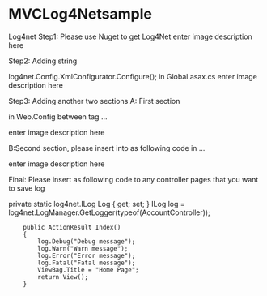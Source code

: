 # MVCLog4Netsample
Log4net
Step1: Please use Nuget to get Log4Net
enter image description here

Step2: Adding string

log4net.Config.XmlConfigurator.Configure();
in Global.asax.cs enter image description here

Step3: Adding another two sections A: First section

  <section name="log4net" type="log4net.Config.Log4NetConfigurationSectionHandler, log4net" />
in Web.Config between tag <configSections>...</configSections>

enter image description here

B:Second section, please insert into as following code in <configuration>...</configuration>

<log4net debug="true">
    <appender name="RollingLogFileAppender" type="log4net.Appender.RollingFileAppender">
      <file value="logs\log.txt" />
      <appendToFile value="true" />
      <rollingStyle value="Size" />
      <maxSizeRollBackups value="10" />
      <maximumFileSize value="100KB" />
      <staticLogFileName value="true" />
      <layout type="log4net.Layout.PatternLayout">
        <conversionPattern value="%-5p %d %5rms %-22.22c{1} %-18.18M - %m%n" />
      </layout>
    </appender>
    <root>
      <level value="DEBUG" />
      <appender-ref ref="RollingLogFileAppender" />
    </root>
  </log4net>
enter image description here

Final: Please insert as following code to any controller pages that you want to save log

private static log4net.ILog Log { get; set; }
  ILog log = log4net.LogManager.GetLogger(typeof(AccountController));      

        public ActionResult Index()
        {
            log.Debug("Debug message");
            log.Warn("Warn message");
            log.Error("Error message");
            log.Fatal("Fatal message");
            ViewBag.Title = "Home Page";
            return View();
        }
